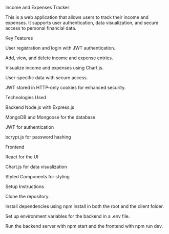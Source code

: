 Income and Expenses Tracker

This is a web application that allows users to track their income and expenses. It supports user authentication, data visualization, and secure access to personal financial data.

Key Features

User registration and login with JWT authentication.

Add, view, and delete income and expense entries.

Visualize income and expenses using Chart.js.

User-specific data with secure access.

JWT stored in HTTP-only cookies for enhanced security.


Technologies Used

Backend
Node.js with Express.js

MongoDB and Mongoose for the database

JWT for authentication

bcrypt.js for password hashing

Frontend

React for the UI

Chart.js for data visualization

Styled Components for styling

Setup Instructions

Clone the repository.

Install dependencies using npm install in both the root and the client folder.

Set up environment variables for the backend in a .env file.

Run the backend server with npm start and the frontend with npm run dev.
